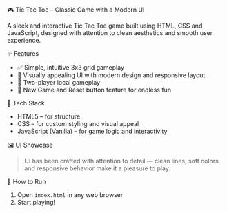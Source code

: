 🎮 Tic Tac Toe – Classic Game with a Modern UI

A sleek and interactive Tic Tac Toe game built using HTML, CSS and JavaScript, designed with attention to clean aesthetics and smooth user experience. 

✨ Features

- ✅ Simple, intuitive 3x3 grid gameplay  
- 🎨 Visually appealing UI with modern design and responsive layout  
- 👥 Two-player local gameplay  
- 🔁 New Game and Reset button feature for endless fun  

📁 Tech Stack

- HTML5 – for structure
- CSS – for custom styling and visual appeal  
- JavaScript (Vanilla) – for game logic and interactivity  

🖼️ UI Showcase

> UI has been crafted with attention to detail — clean lines, soft colors, and responsive behavior make it a pleasure to play.


🚀 How to Run
 
1. Open `index.html` in any web browser  
2. Start playing!
